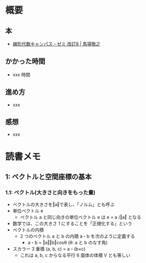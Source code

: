 # 概要

## 本

- [線形代数キャンパス・ゼミ 改訂8 | 馬場敬之](https://amzn.to/3lscVK8)

## かかった時間

- xxx 時間

## 進め方

- xxx

## 感想

- xxx

# 読書メモ

## 1: ベクトルと空間座標の基本

### 1.1: ベクトル(大きさと向きをもった量)

- ベクトルの大きさを‖a‖で表し、「ノルム」とも呼ぶ
- 単位ベクトル e
  - ベクトル a と同じ向きの単位ベクトル e は e = a /‖a‖ となる
- 数学では、この大きさ 1 にすることを「正規化する」という
- ベクトルの内積
  - 2 つのベクトル a と b の内積 a・b を次のように定義する
    - a・b = ‖a‖‖b‖cosθ (θ: a と b のなす角)
- スカラー 3 重積 (a, b, c) = a・(b×c)
  - これは a, b, c からなる平行 6 面体の体積 V とも等しい
